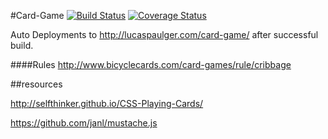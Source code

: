#Card-Game [![Build Status](https://travis-ci.org/lpaulger/card-game.svg?branch=refactor)](https://travis-ci.org/lpaulger/card-game) [![Coverage Status](https://coveralls.io/repos/lpaulger/card-game/badge.png?branch=refactor)](https://coveralls.io/r/lpaulger/card-game?branch=refactor)

Auto Deployments to http://lucaspaulger.com/card-game/ after successful build.

####Rules
http://www.bicyclecards.com/card-games/rule/cribbage

##resources

http://selfthinker.github.io/CSS-Playing-Cards/

https://github.com/janl/mustache.js
